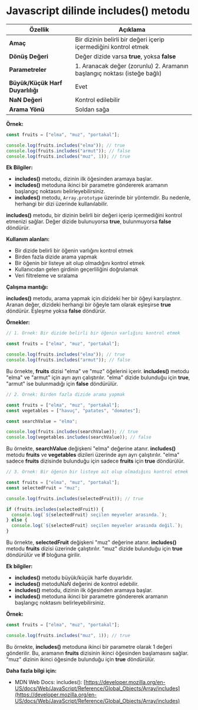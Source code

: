 # Javascript dilinde includes() metodu


| Özellik | Açıklama |
|---|---|
| **Amaç** | Bir dizinin belirli bir değeri içerip içermediğini kontrol etmek |
| **Dönüş Değeri** | Değer dizide varsa **true**, yoksa **false** |
| **Parametreler** | 1. Aranacak değer (zorunlu) 2. Aramanın başlangıç ​​noktası (isteğe bağlı) |
| **Büyük/Küçük Harf Duyarlılığı** | Evet |
| **NaN Değeri** | Kontrol edilebilir |
| **Arama Yönü** | Soldan sağa |

**Örnek:**

```javascript
const fruits = ["elma", "muz", "portakal"];

console.log(fruits.includes("elma")); // true
console.log(fruits.includes("armut")); // false
console.log(fruits.includes("muz", 1)); // true
```

**Ek Bilgiler:**

* **includes()** metodu, dizinin ilk öğesinden aramaya başlar.
* **includes()** metoduna ikinci bir parametre göndererek aramanın başlangıç ​​noktasını belirleyebilirsiniz.
* **includes()** metodu, `Array.prototype` üzerinde bir yöntemdir. Bu nedenle, herhangi bir dizi üzerinde kullanılabilir.



**includes()** metodu, bir dizinin belirli bir değeri içerip içermediğini kontrol etmenizi sağlar. Değer dizide bulunuyorsa **true**, bulunmuyorsa **false** döndürür.

**Kullanım alanları:**

* Bir dizide belirli bir öğenin varlığını kontrol etmek
* Birden fazla dizide arama yapmak
* Bir öğenin bir listeye ait olup olmadığını kontrol etmek
* Kullanıcıdan gelen girdinin geçerliliğini doğrulamak
* Veri filtreleme ve sıralama

**Çalışma mantığı:**

**includes()** metodu, arama yapmak için dizideki her bir öğeyi karşılaştırır. Aranan değer, dizideki herhangi bir öğeyle tam olarak eşleşirse **true** döndürür. Eşleşme yoksa **false** döndürür.

**Örnekler:**

```javascript
// 1. Örnek: Bir dizide belirli bir öğenin varlığını kontrol etmek

const fruits = ["elma", "muz", "portakal"];

console.log(fruits.includes("elma")); // true
console.log(fruits.includes("armut")); // false
```

Bu örnekte, **fruits** dizisi "elma" ve "muz" öğelerini içerir. **includes()** metodu "elma" ve "armut" için ayrı ayrı çalıştırılır. "elma" dizide bulunduğu için **true**, "armut" ise bulunmadığı için **false** döndürülür.

```javascript
// 2. Örnek: Birden fazla dizide arama yapmak

const fruits = ["elma", "muz", "portakal"];
const vegetables = ["havuç", "patates", "domates"];

const searchValue = "elma";

console.log(fruits.includes(searchValue)); // true
console.log(vegetables.includes(searchValue)); // false
```

Bu örnekte, **searchValue** değişkeni "elma" değerine atanır. **includes()** metodu **fruits** ve **vegetables** dizileri üzerinde ayrı ayrı çalıştırılır. "elma" sadece **fruits** dizisinde bulunduğu için sadece **fruits** için **true** döndürülür.

```javascript
// 3. Örnek: Bir öğenin bir listeye ait olup olmadığını kontrol etmek

const fruits = ["elma", "muz", "portakal"];
const selectedFruit = "muz";

console.log(fruits.includes(selectedFruit)); // true

if (fruits.includes(selectedFruit)) {
  console.log(`${selectedFruit} seçilen meyveler arasında.`);
} else {
  console.log(`${selectedFruit} seçilen meyveler arasında değil.`);
}
```

Bu örnekte, **selectedFruit** değişkeni "muz" değerine atanır. **includes()** metodu **fruits** dizisi üzerinde çalıştırılır. "muz" dizide bulunduğu için **true** döndürülür ve **if** bloğuna girilir.

**Ek bilgiler:**

* **includes()** metodu büyük/küçük harfe duyarlıdır.
* **includes()** metoduNaN değerini de kontrol edebilir.
* **includes()** metodu, dizinin ilk öğesinden aramaya başlar.
* **includes()** metoduna ikinci bir parametre göndererek aramanın başlangıç ​​noktasını belirleyebilirsiniz.

**Örnek:**

```javascript
const fruits = ["elma", "muz", "portakal"];

console.log(fruits.includes("muz", 1)); // true
```

Bu örnekte, **includes()** metoduna ikinci bir parametre olarak 1 değeri gönderilir. Bu, aramanın **fruits** dizisinin ikinci öğesinden başlamasını sağlar. "muz" dizinin ikinci öğesinde bulunduğu için **true** döndürülür.

**Daha fazla bilgi için:**

* MDN Web Docs: includes(): [https://developer.mozilla.org/en-US/docs/Web/JavaScript/Reference/Global_Objects/Array/includes](https://developer.mozilla.org/en-US/docs/Web/JavaScript/Reference/Global_Objects/Array/includes)



